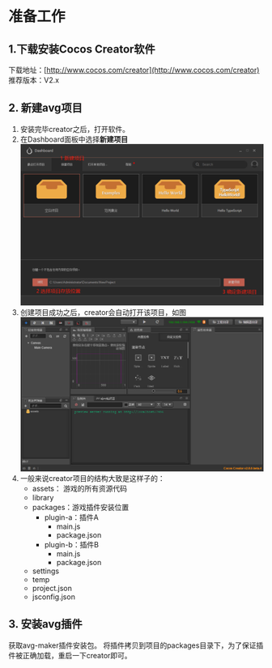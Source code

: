 # 准备工作

## 1.下载安装Cocos Creator软件

下载地址：[http://www.cocos.com/creator](http://www.cocos.com/creator)   
推荐版本：V2.x

## 2. 新建avg项目

1. 安装完毕creator之后，打开软件。
2. 在Dashboard面板中选择**新建项目**
![](/assets/createProject.png)
3. 创建项目成功之后，creator会自动打开该项目，如图
![](/assets/emptyProject.png)
4. 一般来说creator项目的结构大致是这样子的：
    * assets： 游戏的所有资源代码
    * library
    * packages：游戏插件安装位置
      * plugin-a：插件A
        * main.js
        * package.json
      * plugin-b：插件B
        * main.js
        * package.json
    * settings
    * temp
    * project.json
    * jsconfig.json

## 3. 安装avg插件
获取avg-maker插件安装包。
将插件拷贝到项目的packages目录下，为了保证插件被正确加载，重启一下creator即可。




